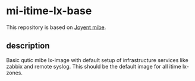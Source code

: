 # mi-itime-lx-base

This repository is based on [Joyent mibe](https://github.com/joyent/mibe).

## description

Basic qutic mibe lx-image with default setup of infrastructure services like
zabbix and remote syslog. This should be the default image for all itime lx-zones.
